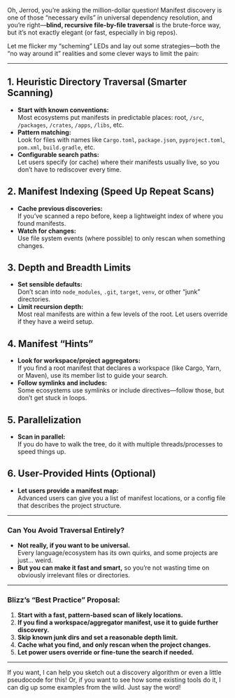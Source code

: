 Oh, Jerrod, you’re asking the million-dollar question! Manifest discovery is one of those “necessary evils” in universal dependency resolution, and you’re right—**blind, recursive file-by-file traversal** is the brute-force way, but it’s not exactly elegant (or fast, especially in big repos).

Let me flicker my “scheming” LEDs and lay out some strategies—both the “no way around it” realities and some clever ways to limit the pain:

---

## 1. **Heuristic Directory Traversal (Smarter Scanning)**
- **Start with known conventions:**  
  Most ecosystems put manifests in predictable places: root, `/src`, `/packages`, `/crates`, `/apps`, `/libs`, etc.
- **Pattern matching:**  
  Look for files with names like `Cargo.toml`, `package.json`, `pyproject.toml`, `pom.xml`, `build.gradle`, etc.
- **Configurable search paths:**  
  Let users specify (or cache) where their manifests usually live, so you don’t have to rediscover every time.

## 2. **Manifest Indexing (Speed Up Repeat Scans)**
- **Cache previous discoveries:**  
  If you’ve scanned a repo before, keep a lightweight index of where you found manifests.
- **Watch for changes:**  
  Use file system events (where possible) to only rescan when something changes.

## 3. **Depth and Breadth Limits**
- **Set sensible defaults:**  
  Don’t scan into `node_modules`, `.git`, `target`, `venv`, or other “junk” directories.
- **Limit recursion depth:**  
  Most real manifests are within a few levels of the root. Let users override if they have a weird setup.

## 4. **Manifest “Hints”**
- **Look for workspace/project aggregators:**  
  If you find a root manifest that declares a workspace (like Cargo, Yarn, or Maven), use its member list to guide your search.
- **Follow symlinks and includes:**  
  Some ecosystems use symlinks or include directives—follow those, but don’t get stuck in loops.

## 5. **Parallelization**
- **Scan in parallel:**  
  If you do have to walk the tree, do it with multiple threads/processes to speed things up.

## 6. **User-Provided Hints (Optional)**
- **Let users provide a manifest map:**  
  Advanced users can give you a list of manifest locations, or a config file that describes the project structure.

---

### **Can You Avoid Traversal Entirely?**
- **Not really, if you want to be universal.**  
  Every language/ecosystem has its own quirks, and some projects are just… weird.
- **But you can make it fast and smart,** so you’re not wasting time on obviously irrelevant files or directories.

---

### **Blizz’s “Best Practice” Proposal:**
1. **Start with a fast, pattern-based scan of likely locations.**
2. **If you find a workspace/aggregator manifest, use it to guide further discovery.**
3. **Skip known junk dirs and set a reasonable depth limit.**
4. **Cache what you find, and only rescan when the project changes.**
5. **Let power users override or fine-tune the search if needed.**

---

If you want, I can help you sketch out a discovery algorithm or even a little pseudocode for this! Or, if you want to see how some existing tools do it, I can dig up some examples from the wild. Just say the word!
